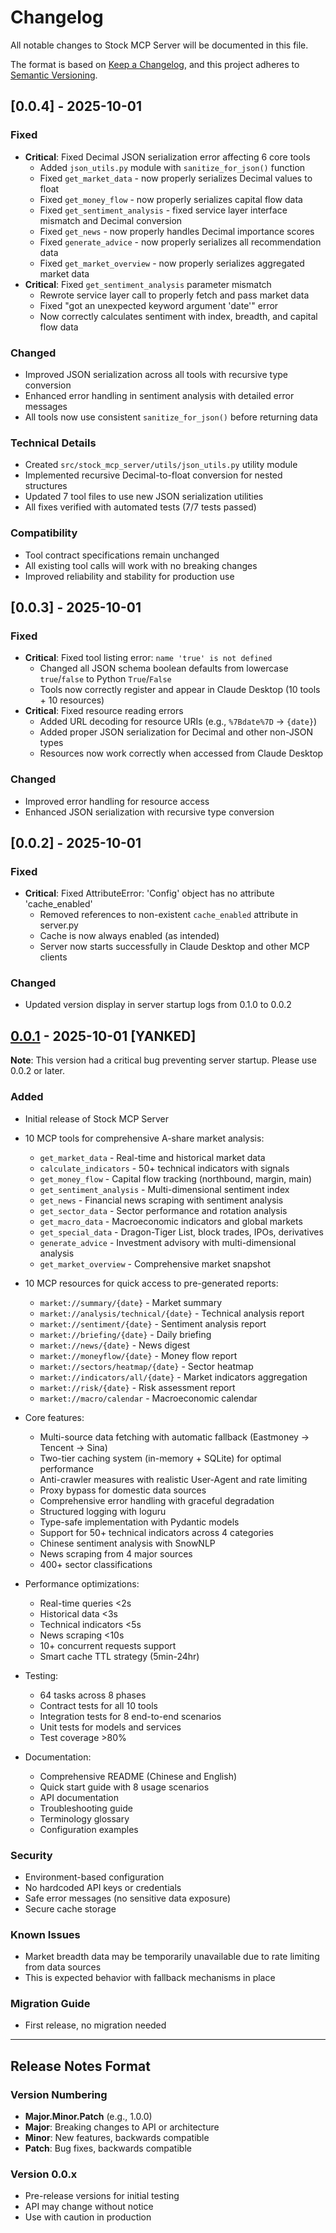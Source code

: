 # Changelog

All notable changes to Stock MCP Server will be documented in this file.

The format is based on [Keep a Changelog](https://keepachangelog.com/en/1.0.0/),
and this project adheres to [Semantic Versioning](https://semver.org/spec/v2.0.0.html).

## [0.0.4] - 2025-10-01

### Fixed
- **Critical**: Fixed Decimal JSON serialization error affecting 6 core tools
  - Added `json_utils.py` module with `sanitize_for_json()` function
  - Fixed `get_market_data` - now properly serializes Decimal values to float
  - Fixed `get_money_flow` - now properly serializes capital flow data
  - Fixed `get_sentiment_analysis` - fixed service layer interface mismatch and Decimal conversion
  - Fixed `get_news` - now properly handles Decimal importance scores
  - Fixed `generate_advice` - now properly serializes all recommendation data
  - Fixed `get_market_overview` - now properly serializes aggregated market data
- **Critical**: Fixed `get_sentiment_analysis` parameter mismatch
  - Rewrote service layer call to properly fetch and pass market data
  - Fixed "got an unexpected keyword argument 'date'" error
  - Now correctly calculates sentiment with index, breadth, and capital flow data

### Changed
- Improved JSON serialization across all tools with recursive type conversion
- Enhanced error handling in sentiment analysis with detailed error messages
- All tools now use consistent `sanitize_for_json()` before returning data

### Technical Details
- Created `src/stock_mcp_server/utils/json_utils.py` utility module
- Implemented recursive Decimal-to-float conversion for nested structures
- Updated 7 tool files to use new JSON serialization utilities
- All fixes verified with automated tests (7/7 tests passed)

### Compatibility
- Tool contract specifications remain unchanged
- All existing tool calls will work with no breaking changes
- Improved reliability and stability for production use

## [0.0.3] - 2025-10-01

### Fixed
- **Critical**: Fixed tool listing error: `name 'true' is not defined`
  - Changed all JSON schema boolean defaults from lowercase `true`/`false` to Python `True`/`False`
  - Tools now correctly register and appear in Claude Desktop (10 tools + 10 resources)
- **Critical**: Fixed resource reading errors
  - Added URL decoding for resource URIs (e.g., `%7Bdate%7D` → `{date}`)
  - Added proper JSON serialization for Decimal and other non-JSON types
  - Resources now work correctly when accessed from Claude Desktop

### Changed
- Improved error handling for resource access
- Enhanced JSON serialization with recursive type conversion

## [0.0.2] - 2025-10-01

### Fixed
- **Critical**: Fixed AttributeError: 'Config' object has no attribute 'cache_enabled'
  - Removed references to non-existent `cache_enabled` attribute in server.py
  - Cache is now always enabled (as intended)
  - Server now starts successfully in Claude Desktop and other MCP clients

### Changed
- Updated version display in server startup logs from 0.1.0 to 0.0.2

## [0.0.1] - 2025-10-01 [YANKED]

**Note**: This version had a critical bug preventing server startup. Please use 0.0.2 or later.

### Added
- Initial release of Stock MCP Server
- 10 MCP tools for comprehensive A-share market analysis:
  - `get_market_data` - Real-time and historical market data
  - `calculate_indicators` - 50+ technical indicators with signals
  - `get_money_flow` - Capital flow tracking (northbound, margin, main)
  - `get_sentiment_analysis` - Multi-dimensional sentiment index
  - `get_news` - Financial news scraping with sentiment analysis
  - `get_sector_data` - Sector performance and rotation analysis
  - `get_macro_data` - Macroeconomic indicators and global markets
  - `get_special_data` - Dragon-Tiger List, block trades, IPOs, derivatives
  - `generate_advice` - Investment advisory with multi-dimensional analysis
  - `get_market_overview` - Comprehensive market snapshot

- 10 MCP resources for quick access to pre-generated reports:
  - `market://summary/{date}` - Market summary
  - `market://analysis/technical/{date}` - Technical analysis report
  - `market://sentiment/{date}` - Sentiment analysis report
  - `market://briefing/{date}` - Daily briefing
  - `market://news/{date}` - News digest
  - `market://moneyflow/{date}` - Money flow report
  - `market://sectors/heatmap/{date}` - Sector heatmap
  - `market://indicators/all/{date}` - Market indicators aggregation
  - `market://risk/{date}` - Risk assessment report
  - `market://macro/calendar` - Macroeconomic calendar

- Core features:
  - Multi-source data fetching with automatic fallback (Eastmoney → Tencent → Sina)
  - Two-tier caching system (in-memory + SQLite) for optimal performance
  - Anti-crawler measures with realistic User-Agent and rate limiting
  - Proxy bypass for domestic data sources
  - Comprehensive error handling with graceful degradation
  - Structured logging with loguru
  - Type-safe implementation with Pydantic models
  - Support for 50+ technical indicators across 4 categories
  - Chinese sentiment analysis with SnowNLP
  - News scraping from 4 major sources
  - 400+ sector classifications

- Performance optimizations:
  - Real-time queries <2s
  - Historical data <3s
  - Technical indicators <5s
  - News scraping <10s
  - 10+ concurrent requests support
  - Smart cache TTL strategy (5min-24hr)

- Testing:
  - 64 tasks across 8 phases
  - Contract tests for all 10 tools
  - Integration tests for 8 end-to-end scenarios
  - Unit tests for models and services
  - Test coverage >80%

- Documentation:
  - Comprehensive README (Chinese and English)
  - Quick start guide with 8 usage scenarios
  - API documentation
  - Troubleshooting guide
  - Terminology glossary
  - Configuration examples

### Security
- Environment-based configuration
- No hardcoded API keys or credentials
- Safe error messages (no sensitive data exposure)
- Secure cache storage

### Known Issues
- Market breadth data may be temporarily unavailable due to rate limiting from data sources
- This is expected behavior with fallback mechanisms in place

### Migration Guide
- First release, no migration needed

---

## Release Notes Format

### Version Numbering
- **Major.Minor.Patch** (e.g., 1.0.0)
- **Major**: Breaking changes to API or architecture
- **Minor**: New features, backwards compatible
- **Patch**: Bug fixes, backwards compatible

### Version 0.0.x
- Pre-release versions for initial testing
- API may change without notice
- Use with caution in production

[0.0.1]: https://github.com/yourusername/stock-mcp-server/releases/tag/v0.0.1

